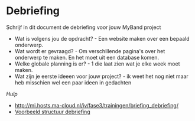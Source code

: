 # Debriefing

Schrijf in dit document de debriefing voor jouw MyBand project

* Wat is volgens jou de opdracht? - Een website maken over een bepaald onderwerp.
* Wat wordt er gevraagd? - Om verschillende pagina's over het onderwerp te maken. En het moet uit een database komen.
* Welke globale planning is er? - 1 die laat zien wat je elke week moet maken.
* Wat zijn je eerste ideeen voor jouw project? - ik weet het nog niet maar heb misschien wel een paar ideen in gedachten

*Hulp*
* http://mi.hosts.ma-cloud.nl/iv/fase3/trainingen/briefing_debriefing/
* [Voorbeeld structuur debriefing](http://members.quicknet.nl/p.devries1/OpzetDebriefing.pdf)

